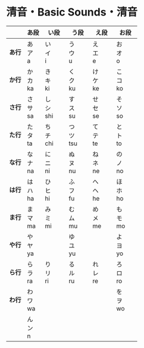 # 清音・Basic Sounds・清音

|     | あ段 | い段 | う段 | え段 | お段 |
| --- | ------ | ------ | ----- | ----- | ------ |
| **あ行** | あ<br>ア<br>a | い<br>イ<br>i | う<br>ウ<br>u | え<br>エ<br>e | お<br>オ<br>o |
| **か行** | か<br>カ<br>ka | き<br>キ<br>ki | く<br>ク<br>ku | け<br>ケ<br>ke | こ<br>コ<br>ko |
| **さ行** | さ<br>サ<br>sa | し<br>シ<br>shi | す<br>ス<br>su | せ<br>セ<br>se | そ<br>ソ<br>so |
| **た行** | た<br>タ<br>ta | ち<br>チ<br>chi | つ<br>ツ<br>tsu | て<br>テ<br>te | と<br>ト<br>to |
| **な行** | な<br>ナ<br>na | に<br>ニ<br>ni | ぬ<br>ヌ<br>nu | ね<br>ネ<br>ne | の<br>ノ<br>no |
| **は行** | は<br>ハ<br>ha | ひ<br>ヒ<br>hi | ふ<br>フ<br>fu | へ<br>ヘ<br>he | ほ<br>ホ<br>ho |
| **ま行** | ま<br>マ<br>ma | み<br>ミ<br>mi | む<br>ム<br>mu | め<br>メ<br>me | も<br>モ<br>mo |
| **や行** | や<br>ヤ<br>ya | 　　　 | ゆ<br>ユ<br>yu | 　　　 | よ<br>ヨ<br>yo |
| **ら行** | ら<br>ラ<br>ra | り<br>リ<br>ri | る<br>ル<br>ru | れ<br>レ<br>re | ろ<br>ロ<br>ro |
| **わ行** | わ<br>ワ<br>wa | 　　　 | 　　　 | 　　　 | を<br>ヲ<br>wo |
| 　　 | ん<br>ン<br>n | 　　　 | 　　　 | 　　　 | 　　　 |

